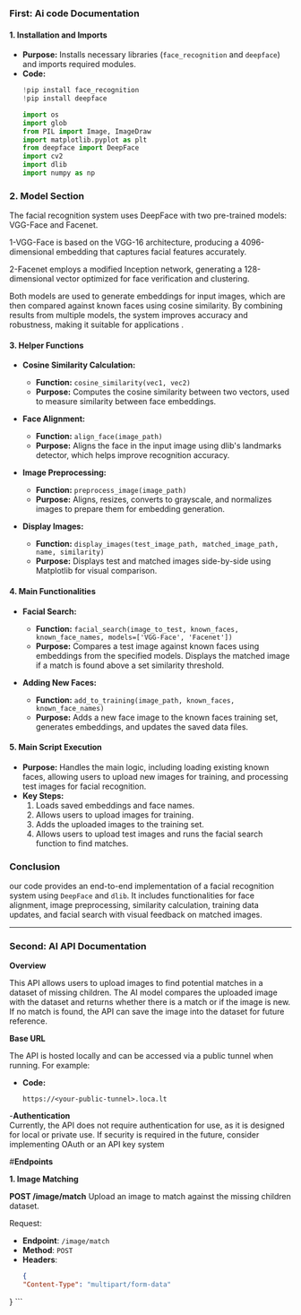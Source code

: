 ### First: Ai code Documentation

#### 1. **Installation and Imports**
   - **Purpose:** Installs necessary libraries (`face_recognition` and `deepface`) and imports required modules.
   - **Code:**
     ```python
     !pip install face_recognition
     !pip install deepface

     import os
     import glob
     from PIL import Image, ImageDraw
     import matplotlib.pyplot as plt
     from deepface import DeepFace
     import cv2
     import dlib
     import numpy as np
     ```
   
### 2. **Model Section**

The facial recognition system uses DeepFace with two pre-trained models: VGG-Face and Facenet.

1-VGG-Face is based on the VGG-16 architecture, producing a 4096-dimensional embedding that captures facial features accurately.

2-Facenet employs a modified Inception network, generating a 128-dimensional vector optimized for face verification and clustering.


Both models are used to generate embeddings for input images, which are then compared against known faces using cosine similarity. By combining results from multiple models, the system improves accuracy and robustness, making it suitable for applications .



#### 3. **Helper Functions**
   - **Cosine Similarity Calculation:**
     - **Function:** `cosine_similarity(vec1, vec2)`
     - **Purpose:** Computes the cosine similarity between two vectors, used to measure similarity between face embeddings.
   
   - **Face Alignment:**
     - **Function:** `align_face(image_path)`
     - **Purpose:** Aligns the face in the input image using dlib's landmarks detector, which helps improve recognition accuracy.
   
   - **Image Preprocessing:**
     - **Function:** `preprocess_image(image_path)`
     - **Purpose:** Aligns, resizes, converts to grayscale, and normalizes images to prepare them for embedding generation.
   
   - **Display Images:**
     - **Function:** `display_images(test_image_path, matched_image_path, name, similarity)`
     - **Purpose:** Displays test and matched images side-by-side using Matplotlib for visual comparison.

#### 4. **Main Functionalities**
   - **Facial Search:**
     - **Function:** `facial_search(image_to_test, known_faces, known_face_names, models=['VGG-Face', 'Facenet'])`
     - **Purpose:** Compares a test image against known faces using embeddings from the specified models. Displays the matched image if a match is found above a set similarity threshold.

   - **Adding New Faces:**
     - **Function:** `add_to_training(image_path, known_faces, known_face_names)`
     - **Purpose:** Adds a new face image to the known faces training set, generates embeddings, and updates the saved data files.

#### 5. **Main Script Execution**
   - **Purpose:** Handles the main logic, including loading existing known faces, allowing users to upload new images for training, and processing test images for facial recognition.
   - **Key Steps:**
     1. Loads saved embeddings and face names.
     2. Allows users to upload images for training.
     3. Adds the uploaded images to the training set.
     4. Allows users to upload test images and runs the facial search function to find matches.

### Conclusion
our code provides an end-to-end implementation of a facial recognition system using `DeepFace` and `dlib`. It includes functionalities for face alignment, image preprocessing, similarity calculation, training data updates, and facial search with visual feedback on matched images.

-----------------------------------

### Second: AI API Documentation

**Overview**

This API allows users to upload images to find potential matches in a dataset of missing children. The AI model compares the uploaded image with the dataset and returns whether there is a match or if the image is new. If no match is found, the API can save the image into the dataset for future reference.

**Base URL**

The API is hosted locally and can be accessed via a public tunnel when running. For example:

 - **Code:**
     ```vbnet
     https://<your-public-tunnel>.loca.lt
     ```
     
  -**Authentication**  
Currently, the API does not require authentication for use, as it is designed for local or private use. If security is required in the future, consider implementing OAuth or an API key system

#**Endpoints**

**1. Image Matching**

**POST /image/match**
Upload an image to match against the missing children dataset.

Request:

- **Endpoint**: `/image/match`
- **Method**: `POST`
- **Headers**:
     ```json
     {
  "Content-Type": "multipart/form-data"
} ```

